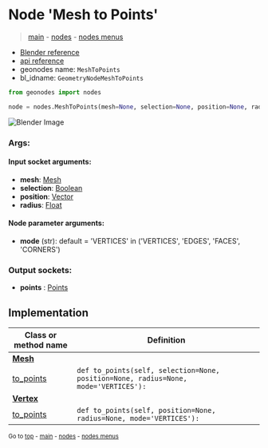 # Node 'Mesh to Points'

> [main](../structure.md) - [nodes](nodes.md) - [nodes menus](nodes_menus.md)

- [Blender reference](https://docs.blender.org/manual/en/latest/modeling/geometry_nodes/mesh/mesh_to_points.html)
- [api reference](https://docs.blender.org/api/current/bpy.types.GeometryNodeMeshToPoints.html)
- geonodes name: `MeshToPoints`
- bl_idname: `GeometryNodeMeshToPoints`

```python
from geonodes import nodes

node = nodes.MeshToPoints(mesh=None, selection=None, position=None, radius=None, mode='VERTICES')
```

![Blender Image](https://docs.blender.org/manual/en/latest/_images/node-types_GeometryNodeMeshToPoints.webp)

### Args:

#### Input socket arguments:

- **mesh**: [Mesh](Mesh.md)
- **selection**: [Boolean](Boolean.md)
- **position**: [Vector](Vector.md)
- **radius**: [Float](Float.md)

#### Node parameter arguments:

- **mode** (str): default = 'VERTICES' in ('VERTICES', 'EDGES', 'FACES', 'CORNERS')

### Output sockets:

- **points** : [Points](Points.md)

## Implementation

| Class or method name | Definition |
|----------------------|------------|
| **[Mesh](Mesh.md)** |
| [to_points](Mesh.md#to_points) | `def to_points(self, selection=None, position=None, radius=None, mode='VERTICES'):` |
| **[Vertex](Vertex.md)** |
| [to_points](Vertex.md#to_points) | `def to_points(self, position=None, radius=None, mode='VERTICES'):` |

<sub>Go to [top](#node-Mesh-to-Points) - [main](../structure.md) - [nodes](nodes.md) - [nodes menus](nodes_menus.md)</sub>

